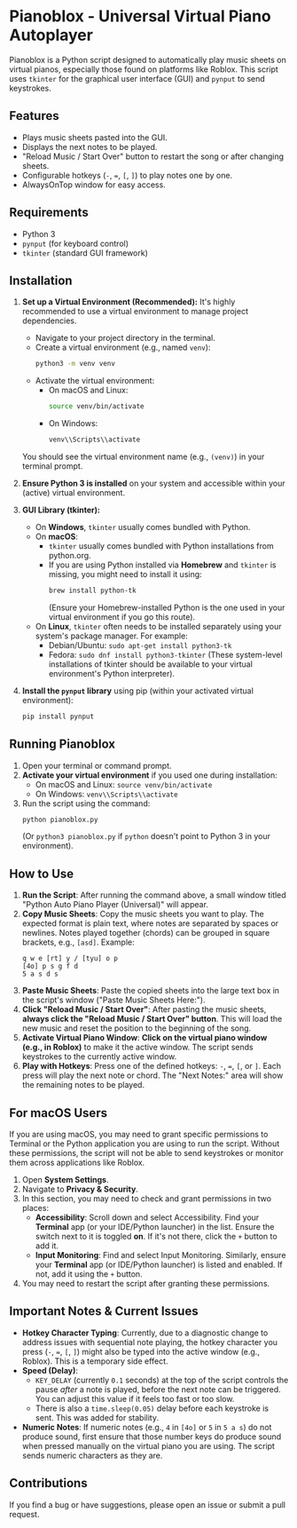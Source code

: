 # Pianoblox - Universal Virtual Piano Autoplayer

Pianoblox is a Python script designed to automatically play music sheets on virtual pianos, especially those found on platforms like Roblox. This script uses `tkinter` for the graphical user interface (GUI) and `pynput` to send keystrokes.

## Features

*   Plays music sheets pasted into the GUI.
*   Displays the next notes to be played.
*   "Reload Music / Start Over" button to restart the song or after changing sheets.
*   Configurable hotkeys (`-`, `=`, `[`, `]`) to play notes one by one.
*   AlwaysOnTop window for easy access.

## Requirements

*   Python 3
*   `pynput` (for keyboard control)
*   `tkinter` (standard GUI framework)

## Installation

1.  **Set up a Virtual Environment (Recommended):**
    It's highly recommended to use a virtual environment to manage project dependencies.
    *   Navigate to your project directory in the terminal.
    *   Create a virtual environment (e.g., named `venv`):
        ```bash
        python3 -m venv venv
        ```
    *   Activate the virtual environment:
        *   On macOS and Linux:
            ```bash
            source venv/bin/activate
            ```
        *   On Windows:
            ```bash
            venv\\Scripts\\activate
            ```
    You should see the virtual environment name (e.g., `(venv)`) in your terminal prompt.

2.  **Ensure Python 3 is installed** on your system and accessible within your (active) virtual environment.

3.  **GUI Library (tkinter):**
    *   On **Windows**, `tkinter` usually comes bundled with Python.
    *   On **macOS**:
        *   `tkinter` usually comes bundled with Python installations from python.org.
        *   If you are using Python installed via **Homebrew** and `tkinter` is missing, you might need to install it using:
            ```bash
            brew install python-tk
            ```
            (Ensure your Homebrew-installed Python is the one used in your virtual environment if you go this route).
    *   On **Linux**, `tkinter` often needs to be installed separately using your system's package manager. For example:
        *   Debian/Ubuntu: `sudo apt-get install python3-tk`
        *   Fedora: `sudo dnf install python3-tkinter`
    (These system-level installations of tkinter should be available to your virtual environment's Python interpreter).

4.  **Install the `pynput` library** using pip (within your activated virtual environment):
    ```bash
    pip install pynput
    ```

## Running Pianoblox

1.  Open your terminal or command prompt.
2.  **Activate your virtual environment** if you used one during installation:
    *   On macOS and Linux: `source venv/bin/activate`
    *   On Windows: `venv\\Scripts\\activate`
3.  Run the script using the command:
    ```bash
    python pianoblox.py 
    ```
    (Or `python3 pianoblox.py` if `python` doesn't point to Python 3 in your environment).

## How to Use

1.  **Run the Script**: After running the command above, a small window titled "Python Auto Piano Player (Universal)" will appear.
2.  **Copy Music Sheets**: Copy the music sheets you want to play. The expected format is plain text, where notes are separated by spaces or newlines. Notes played together (chords) can be grouped in square brackets, e.g., `[asd]`. Example:
    ```
    q w e [rt] y / [tyu] o p
    [4o] p s g f d
    5 a s d s
    ```
3.  **Paste Music Sheets**: Paste the copied sheets into the large text box in the script's window ("Paste Music Sheets Here:").
4.  **Click "Reload Music / Start Over"**: After pasting the music sheets, **always click the "Reload Music / Start Over" button**. This will load the new music and reset the position to the beginning of the song.
5.  **Activate Virtual Piano Window**: **Click on the virtual piano window (e.g., in Roblox)** to make it the active window. The script sends keystrokes to the currently active window.
6.  **Play with Hotkeys**: Press one of the defined hotkeys: `-`, `=`, `[`, or `]`. Each press will play the next note or chord. The "Next Notes:" area will show the remaining notes to be played.

## For macOS Users

If you are using macOS, you may need to grant specific permissions to Terminal or the Python application you are using to run the script. Without these permissions, the script will not be able to send keystrokes or monitor them across applications like Roblox.

1.  Open **System Settings**.
2.  Navigate to **Privacy & Security**.
3.  In this section, you may need to check and grant permissions in two places:
    *   **Accessibility**: Scroll down and select Accessibility. Find your **Terminal** app (or your IDE/Python launcher) in the list. Ensure the switch next to it is toggled **on**. If it's not there, click the `+` button to add it.
    *   **Input Monitoring**: Find and select Input Monitoring. Similarly, ensure your **Terminal** app (or IDE/Python launcher) is listed and enabled. If not, add it using the `+` button.
4.  You may need to restart the script after granting these permissions.

## Important Notes & Current Issues

*   **Hotkey Character Typing**: Currently, due to a diagnostic change to address issues with sequential note playing, the hotkey character you press (`-`, `=`, `[`, `]`) might also be typed into the active window (e.g., Roblox). This is a temporary side effect.
*   **Speed (Delay)**:
    *   `KEY_DELAY` (currently `0.1` seconds) at the top of the script controls the pause *after* a note is played, before the next note can be triggered. You can adjust this value if it feels too fast or too slow.
    *   There is also a `time.sleep(0.05)` delay before each keystroke is sent. This was added for stability.
*   **Numeric Notes**: If numeric notes (e.g., `4` in `[4o]` or `5` in `5 a s`) do not produce sound, first ensure that those number keys do produce sound when pressed manually on the virtual piano you are using. The script sends numeric characters as they are.

## Contributions

If you find a bug or have suggestions, please open an issue or submit a pull request. 